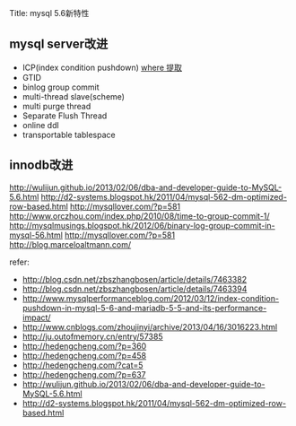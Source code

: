 Title: mysql 5.6新特性

## mysql server改进

 - ICP(index condition pushdown) [where 提取](/posts/mysql/where.html)
 - GTID
 - binlog group commit
 - multi-thread slave(scheme)
 - multi purge thread
 - Separate Flush Thread
 - online ddl
 - transportable tablespace

## innodb改进

http://wulijun.github.io/2013/02/06/dba-and-developer-guide-to-MySQL-5.6.html
http://d2-systems.blogspot.hk/2011/04/mysql-562-dm-optimized-row-based.html
http://mysqllover.com/?p=581
http://www.orczhou.com/index.php/2010/08/time-to-group-commit-1/
http://mysqlmusings.blogspot.hk/2012/06/binary-log-group-commit-in-mysql-56.html
http://mysqllover.com/?p=581
http://blog.marceloaltmann.com/


refer:

- http://blog.csdn.net/zbszhangbosen/article/details/7463382
- http://blog.csdn.net/zbszhangbosen/article/details/7463394
- http://www.mysqlperformanceblog.com/2012/03/12/index-condition-pushdown-in-mysql-5-6-and-mariadb-5-5-and-its-performance-impact/
- http://www.cnblogs.com/zhoujinyi/archive/2013/04/16/3016223.html
- http://ju.outofmemory.cn/entry/57385
- http://hedengcheng.com/?p=360
- http://hedengcheng.com/?p=458
- http://hedengcheng.com/?cat=5
- http://hedengcheng.com/?p=637
- http://wulijun.github.io/2013/02/06/dba-and-developer-guide-to-MySQL-5.6.html
- http://d2-systems.blogspot.hk/2011/04/mysql-562-dm-optimized-row-based.html
